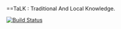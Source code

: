 ==TaLK : Traditional And Local Knowledge.

[![Build Status](https://secure.travis-ci.org/ryanramage/TaLK.png?branch=master)](http://travis-ci.org/ryanramage/TaLK)

